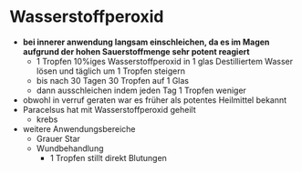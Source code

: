 # Wasserstoffperoxid
- **bei innerer anwendung langsam einschleichen, da es im Magen aufgrund der hohen Sauerstoffmenge sehr potent reagiert**
	- 1 Tropfen 10%iges Wasserstoffperoxid in 1 glas Destilliertem Wasser lösen und täglich um 1 Tropfen steigern
	- bis nach 30 Tagen 30 Tropfen auf 1 Glas
	- dann ausschleichen indem jeden Tag 1 Tropfen weniger
- obwohl in verruf geraten war es früher als potentes Heilmittel bekannt
- Paracelsus hat mit Wasserstoffperoxid geheilt
	- krebs
- weitere Anwendungsbereiche
	- Grauer Star
	- Wundbehandlung
		- 1 Tropfen stillt direkt Blutungen

